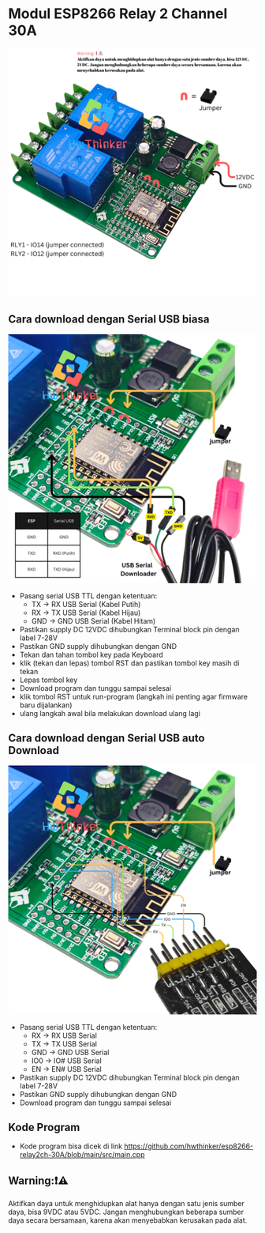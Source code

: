 # Modul ESP8266 Relay 2 Channel 30A
![](https://github.com/hwthinker/ESP8266-relay2ch-30A/blob/main/picture/1.png)


## Cara download dengan Serial USB biasa
![](https://github.com/hwthinker/ESP8266-relay2ch-30A/blob/main/picture/2.png)
- Pasang serial USB TTL dengan ketentuan: 
   - TX -> RX USB Serial (Kabel Putih)
   - RX -> TX USB Serial (Kabel Hijau)
   - GND -> GND USB Serial (Kabel Hitam)
- Pastikan supply DC 12VDC  dihubungkan Terminal block pin dengan label 7-28V
- Pastikan GND supply dihubungkan dengan GND 
- Tekan dan tahan tombol key pada Keyboard 
- klik (tekan dan lepas) tombol RST dan pastikan  tombol key masih di tekan
- Lepas tombol key
- Download program dan tunggu sampai selesai
- klik tombol RST untuk run-program (langkah ini penting agar firmware baru dijalankan)
- ulang langkah awal bila melakukan download ulang lagi


## Cara download dengan Serial USB auto Download
![](https://github.com/hwthinker/ESP8266-relay2ch-30A/blob/main/picture/3.png)
- Pasang serial USB TTL dengan ketentuan:
    - RX -> RX USB Serial  
    - TX -> TX USB Serial 
    - GND -> GND USB Serial  
    - IO0 -> IO# USB Serial 
    - EN -> EN# USB Serial
- Pastikan supply DC 12VDC  dihubungkan Terminal block pin dengan label 7-28V
- Pastikan GND supply dihubungkan dengan GND 
- Download program dan tunggu sampai selesai

## Kode Program
- Kode program bisa dicek di link https://github.com/hwthinker/esp8266-relay2ch-30A/blob/main/src/main.cpp 

## Warning:❗⚠️
Aktifkan daya untuk menghidupkan alat hanya dengan satu jenis sumber daya, bisa 9VDC atau 5VDC. Jangan menghubungkan beberapa sumber daya secara bersamaan, karena akan menyebabkan kerusakan pada alat.